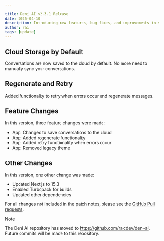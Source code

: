 ```yaml
---

title: Deni AI v2.3.1 Release
date: 2025-04-10
description: Introducing new features, bug fixes, and improvements in version 2.3.1.
author: rai
tags: [update]
---
```



## Cloud Storage by Default

Conversations are now saved to the cloud by default. No more need to manually sync your conversations.

## Regenerate and Retry

Added functionality to retry when errors occur and regenerate messages.

## Feature Changes

In this version, three feature changes were made:

- App: Changed to save conversations to the cloud
- App: Added regenerate functionality
- App: Added retry functionality when errors occur
- App: Removed legacy theme

## Other Changes

In this version, one other change was made:

- Updated Next.js to 15.3
- Enabled Turbopack for builds
- Updated other dependencies

For all changes not included in the patch notes, please see the [GitHub Pull requests](https://github.com/raicdev/deni-ai/pull/5).

> [!NOTE]
> The Deni AI repository has moved to https://github.com/raicdev/deni-ai. Future commits will be made to this repository.
